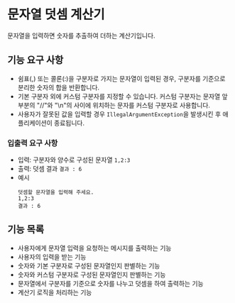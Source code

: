 # 문자열 덧셈 계산기
문자열을 입력하면 숫자를 추출하여 더하는 계산기입니다.

## 기능 요구 사항
- 쉼표(,) 또는 콜론(:)을 구분자로 가지는 문자열이 입력된 경우, 구분자를 기준으로 분리한 숫자의 합을 반환합니다.
- 기본 구분자 외에 커스텀 구분자를 지정할 수 있습니다. 커스텀 구분자는 문자열 앞부분의 "//"와 "\n"의 사이에 위치하는 문자를 커스텀 구분자로 사용합니다.
- 사용자가 잘못된 값을 입력할 경우 `IllegalArgumentException`을 발생시킨 후 애플리케이션이 종료됩니다.

### 입출력 요구 사항
- 입력: 구분자와 양수로 구성된 문자열 `1,2:3`
- 출력: 덧셈 결과 `결과 : 6`
- 예시
    ```
    덧셈할 문자열을 입력해 주세요.
    1,2:3
    결과 : 6
    ```

## 기능 목록
- 사용자에게 문자열 입력을 요청하는 메시지를 출력하는 기능
- 사용자의 입력을 받는 기능
- 숫자와 기본 구분자로 구성된 문자열인지 판별하는 기능
- 숫자와 커스텀 구분자로 구성된 문자열인지 판별하는 기능
- 문자열에서 구분자를 기준으로 숫자를 나누고 덧셈을 하여 출력하는 기능
- 계산기 로직을 처리하는 기능